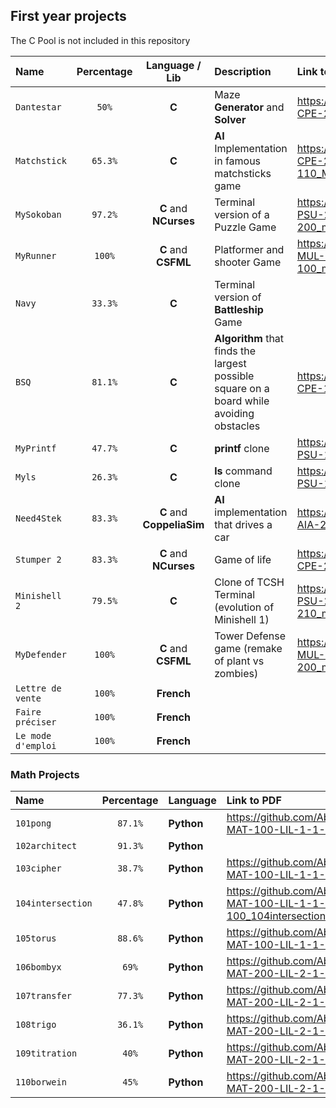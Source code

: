 ## First year projects

The C Pool is not included in this repository

| Name              | Percentage    | Language / Lib            |  Description                                                                              |Link to PDF
| :---------------  | :-----------: | :----------------------:  | :----------                                                                               | :---------
| `Dantestar`       | `50%`         | **C**                     | Maze **Generator** and **Solver**                                                         | https://github.com/Abecarne/Epitech/blob/main/Year_1/B-CPE-200-LIL-2-1-dante/B-CPE-200_dante.pdf
| `Matchstick`      | `65.3%`       | **C**                     | **AI** Implementation in famous matchsticks game                                          | https://github.com/Abecarne/Epitech/blob/main/Year_1/B-CPE-200-LIL-2-1-matchstick/B-CPE-110_Matchstick.pdf
| `MySokoban`       | `97.2%`       | **C** and **NCurses**     | Terminal version of a Puzzle Game                                                         | https://github.com/Abecarne/Epitech/blob/main/Year_1/B-PSU-200-LIL-2-1-mysokoban/B-PSU-200_my_sokoban.pdf
| `MyRunner`        | `100%`        | **C** and **CSFML**       | Platformer and shooter Game                                                               | https://github.com/Abecarne/Epitech/blob/main/Year_1/B-MUL-100-LIL-1-1-myrunner/B-MUL-100_my_runner.pdf
| `Navy`            | `33.3%`       | **C**                     | Terminal version of **Battleship** Game                                                   | 
| `BSQ`             | `81.1%`       | **C**                     | **Algorithm** that finds the largest possible square on a board while avoiding obstacles  | https://github.com/Abecarne/Epitech/blob/main/Year_1/B-CPE-110-LIL-1-1-BSQ/B-CPE-110_BSQ.pdf
| `MyPrintf`        | `47.7%`       | **C**                     | **printf** clone                                                                          | https://github.com/Abecarne/Epitech/blob/main/Year_1/B-PSU-100-LIL-1-1-myprintf/B-PSU-100_my_printf.pdf
| `Myls`            | `26.3%`       | **C**                     | **ls** command clone                                                                      | https://github.com/Abecarne/Epitech/blob/main/Year_1/B-PSU-100-LIL-1-1-myls/B-PSU-100_my_ls.pdf
| `Need4Stek`       | `83.3%`       | **C** and **CoppeliaSim** | **AI** implementation that drives a car                                                   | https://github.com/Abecarne/Epitech/blob/main/Year_1/B-AIA-200-LIL-2-1-n4s/B-AIA-200_need4stek.pdf    
| `Stumper 2`       | `83.3%`       | **C** and **NCurses**     | Game of life                                                                              | https://github.com/Abecarne/Epitech/tree/main/Year_1/B-CPE-210-LIL-2-1-stumper2
| `Minishell 2`     | `79.5%`       | **C**                     | Clone of TCSH Terminal (evolution of Minishell 1)                                         | https://github.com/Abecarne/Epitech/blob/main/Year_1/B-PSU-210-LIL-2-1-minishell2/B-PSU-210_minishell2.pdf
| `MyDefender`      | `100%`         | **C** and **CSFML**      | Tower Defense game (remake of plant vs zombies)                                           | https://github.com/Abecarne/Epitech/blob/main/Year_1/B-MUL-200-LIL-2-1-mydefender/B-MUL-200_my_defender.pdf
| `Lettre de vente` | `100%`        | **French**                | 
| `Faire préciser`  | `100%`        | **French**                |
| `Le mode d'emploi`| `100%`        | **French**                |


### Math Projects
| Name              | Percentage    | Language       |Link to PDF      
| :--------         | :-------:     | :--------     | :-------------
| `101pong`         | `87.1%`       | **Python**    | https://github.com/Abecarne/Epitech/blob/main/Year_1/MATHS/B-MAT-100-LIL-1-1-101pong/B-MAT-100_101pong.pdf
| `102architect`    | `91.3%`       | **Python**    | 
| `103cipher`       | `38.7%`       | **Python**    | https://github.com/Abecarne/Epitech/blob/main/Year_1/MATHS/B-MAT-100-LIL-1-1-103cipher/B-MAT-100_103cipher.pdf
| `104intersection` | `47.8%`       | **Python**    | https://github.com/Abecarne/Epitech/blob/main/Year_1/MATHS/B-MAT-100-LIL-1-1-104intersection/B-MAT-100_104intersection.pdf
| `105torus`        | `88.6%`       | **Python**    | https://github.com/Abecarne/Epitech/blob/main/Year_1/MATHS/B-MAT-100-LIL-1-1-105torus/B-MAT-100_105torus.pdf
| `106bombyx`       | `69%`         | **Python**    | https://github.com/Abecarne/Epitech/blob/main/Year_1/MATHS/B-MAT-200-LIL-2-1-106bombyx/B-MAT-200_106bombyx.pdf
| `107transfer`     | `77.3%`       | **Python**    | https://github.com/Abecarne/Epitech/blob/main/Year_1/MATHS/B-MAT-200-LIL-2-1-107transfer/B-MAT-200_107transfer.pdf
| `108trigo`        | `36.1%`       | **Python**    | https://github.com/Abecarne/Epitech/blob/main/Year_1/MATHS/B-MAT-200-LIL-2-1-108trigo/B-MAT-200_108trigo.pdf
| `109titration`    | `40%`         | **Python**    | https://github.com/Abecarne/Epitech/blob/main/Year_1/MATHS/B-MAT-200-LIL-2-1-109titration/B-MAT-200_109titration.pdf
| `110borwein`      | `45%`         | **Python**    | https://github.com/Abecarne/Epitech/blob/main/Year_1/MATHS/B-MAT-200-LIL-2-1-110borwein/B-MAT-200_110borwein.pdf
